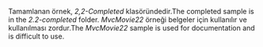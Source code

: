 <span data-ttu-id="a7f28-101">Tamamlanan örnek, *2,2-Completed* klasöründedir.</span><span class="sxs-lookup"><span data-stu-id="a7f28-101">The completed sample is in the *2.2-completed* folder.</span></span> <span data-ttu-id="a7f28-102">*MvcMovie22* örneği belgeler için kullanılır ve kullanılması zordur.</span><span class="sxs-lookup"><span data-stu-id="a7f28-102">The *MvcMovie22* sample is used for documentation and is difficult to use.</span></span>